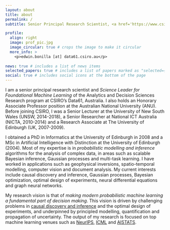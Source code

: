 ```yaml
---
layout: about
title: about
permalink: /
subtitle: Senior Principal Research Scientist, <a href='https://www.csiro.au'>CSIRO</a>'s Data61.

profile:
  align: right
  image: prof_pic.jpg
  image_circular: true # crops the image to make it circular
  more_info: >
    <p>edwin.bonilla [at] data61.csiro.au</p>
 
news: true # includes a list of news items
selected_papers: true # includes a list of papers marked as "selected={true}"
social: true # includes social icons at the bottom of the page
---
```


I am a senior principal research scientist and _Science Leader for Foundational Machine Learning_ of the Analytics and Decision Sciences Research program at CSIRO’s Data61, Australia. I also holds an Honorary Associate Professor position at the Australian National University (ANU). Before joining CSIRO, I was a Senior Lecturer at the University of New South Wales (UNSW, 2014-2018), a Senior Researcher at National ICT Australia (NICTA, 2010-2014) and a Research Associate at The University of Edinburgh (UK, 2007-2009). 

I obtained a PhD in Informatics at the University of Edinburgh in 2008 and a MSc in Artificial Intelligence with Distinction at the University of Edinburgh (2004). Most of my expertise is in _probabilistic modelling and inference_ algorithms for the analysis of complex data, in areas such as scalable Bayesian inference, Gaussian processes and multi-task learning.  I have worked in applications such as geophysical inversions, spatio-temporal modelling, computer vision and document analysis. My current interests include causal discovery and inference, Gaussian processes, Bayesian optimization, optimal design of experiments, neural differential equations and graph neural networks.

My research vision is that of _making modern probabilistic machine learning a fundamental part of decision making_. This vision is driven by challenging problems in [causal discovery and inference](https://research.csiro.au/ai4m/causal-inference-in-complex-multiscale-systems/) and the optimal design of experiments, and underpinned by principled modelling, quantification and propagation of uncertainty. The output of my research is focused on top machine learning venues such as [NeurIPS](https://neurips.cc/), [ICML](https://icml.cc/) and [AISTATS](https://aistats.org/). 

<!-- 
Write your biography here. Tell the world about yourself. Link to your favorite [subreddit](http://reddit.com). You can put a picture in, too. The code is already in, just name your picture `prof_pic.jpg` and put it in the `img/` folder.

Put your address / P.O. box / other info right below your picture. You can also disable any of these elements by editing `profile` property of the YAML header of your `_pages/about.md`. Edit `_bibliography/papers.bib` and Jekyll will render your [publications page](/al-folio/publications/) automatically.

Link to your social media connections, too. This theme is set up to use [Font Awesome icons](https://fontawesome.com/) and [Academicons](https://jpswalsh.github.io/academicons/), like the ones below. Add your Facebook, Twitter, LinkedIn, Google Scholar, or just disable all of them.
-->
